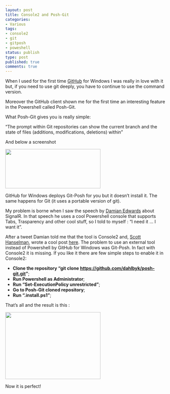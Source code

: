 ```yaml
---
layout: post
title: Console2 and Posh-Git
categories:
- Various
tags:
- console2
- git
- gitposh
- poweshell
status: publish
type: post
published: true
comments: true
---
```

When I used for the first time <a title="GitHub web site" href="http://github.com">GitHub</a> for Windows I was really in love with it but, if you need to use git deeply, you have to continue to use the command version.

Moreover the GitHub client shown me for the first time an interesting feature in the Powershell called Posh-Git.

What Posh-Git gives you is really simple:

“The prompt within Git repositories can show the current branch and the state of files (additions, modifications, deletions) within”

And below a screenshot

<a href="http://tostring.it/wp-content/uploads/2012/07/1.png"><img class="size-medium wp-image-672 alignnone" title="1" src="http://tostring.it/wp-content/uploads/2012/07/1-300x124.png" alt="" width="300" height="124" /></a>

GitHub for Windows deploys Git-Posh for you but it doesn’t install it. The same happens for Git (it uses a portable version of git).

My problem is borne when I saw the speech by <a href="http://damianedwards.wordpress.com/">Damian Edwards</a> about SignalR. In that speech he uses a cool Powershell console that supports Tabs, Trasparency and other cool stuff, so I told to myself : “I need it … I want it”.

After a tweet Damian told me that the tool is Console2 and, <a href="http://www.hanselman.com/">Scott Hanselman</a>, wrote a cool post <a href="http://www.hanselman.com/blog/Console2ABetterWindowsCommandPrompt.aspx">here</a>. The problem to use an external tool instead of Powershell by GitHub for Windows was Git-Posh. In fact with Console2 it is missing.
If you like it there are few simple steps to enable it in Console2:
<ul>
	<li><strong>Clone the repository “git clone <a href="https://github.com/dahlbyk/posh-git.git">https://github.com/dahlbyk/posh-git.git</a>”</strong>;</li>
	<li><strong>Run Powershell as Administrator</strong>;</li>
	<li><strong>Run “Set-ExecutionPolicy unrestricted”</strong>;</li>
	<li><strong>Go to Posh-Git cloned repository</strong>;</li>
	<li><strong>Run “.install.ps1”</strong>;</li>
</ul>
That’s all and the result is this :

<a href="http://tostring.it/wp-content/uploads/2012/07/2.png"><img class="size-medium wp-image-673 alignnone" title="2" src="http://tostring.it/wp-content/uploads/2012/07/2-300x211.png" alt="" width="300" height="211" /></a>

Now it is perfect!
